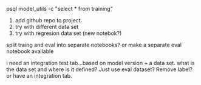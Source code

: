 


psql model_utils -c "select * from training"





1. add github repo to project.
2. try with different data set
3. try with regresion data set (new notebok?)





split traing and eval into separate notebooks?  or make a separate eval notebook available

i need an integration test tab...based on model version + a data set.  what is the data set and where is it defined?  Just use eval dataset?  Remove label?  or have an integration tab.




